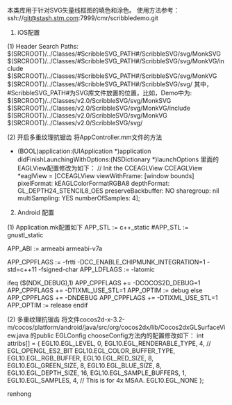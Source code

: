 本类库用于针对SVG矢量线框图的填色和涂色。
使用方法参考：
ssh://git@stash.stm.com:7999/cmr/scribbledemo.git

1. iOS配置

(1) Header Search Paths:
$(SRCROOT)/../Classes/#ScribbleSVG_PATH#/ScribbleSVG/svg/MonkSVG
$(SRCROOT)/../Classes/#ScribbleSVG_PATH#/ScribbleSVG/svg/MonkVG/include
$(SRCROOT)/../Classes/#ScribbleSVG_PATH#/ScribbleSVG/svg/MonkVG
$(SRCROOT)/../Classes/#ScribbleSVG_PATH#/ScribbleSVG/svg/
其中，#ScribbleSVG_PATH#为SVG库文件放置的位置，比如，Demo中为:
$(SRCROOT)/../Classes/v2.0/ScribbleSVG/svg/MonkSVG
$(SRCROOT)/../Classes/v2.0/ScribbleSVG/svg/MonkVG/include
$(SRCROOT)/../Classes/v2.0/ScribbleSVG/svg/MonkVG
$(SRCROOT)/../Classes/v2.0/ScribbleSVG/svg/

(2) 开启多重纹理抗锯齿
将AppController.mm文件的方法
- (BOOL)application:(UIApplication *)application didFinishLaunchingWithOptions:(NSDictionary *)launchOptions
里面的EAGLView配置修改为如下：
// Init the CCEAGLView
    CCEAGLView *eaglView = [CCEAGLView viewWithFrame: [window bounds]
                                     pixelFormat: kEAGLColorFormatRGBA8
                                     depthFormat: GL_DEPTH24_STENCIL8_OES
                              preserveBackbuffer: NO
                                      sharegroup: nil
                                   multiSampling: YES
                                 numberOfSamples: 4];

2. Android 配置

(1) Application.mk配置如下
APP_STL := c++_static
#APP_STL := gnustl_static

APP_ABI := armeabi armeabi-v7a

APP_CPPFLAGS := -frtti -DCC_ENABLE_CHIPMUNK_INTEGRATION=1 -std=c++11 -fsigned-char
APP_LDFLAGS := -latomic


ifeq ($(NDK_DEBUG),1)
  APP_CPPFLAGS += -DCOCOS2D_DEBUG=1
  APP_CPPFLAGS += -DTIXML_USE_STL=1
  APP_OPTIM := debug
else
  APP_CPPFLAGS += -DNDEBUG
  APP_CPPFLAGS += -DTIXML_USE_STL=1
  APP_OPTIM := release
endif

(2) 多重纹理抗锯齿
将文件cocos2d-x-3.2-m/cocos/platform/android/java/src/org/cocos2dx/lib/Cocos2dxGLSurfaceView.java
的public EGLConfig chooseConfig方法内的配置修改如下：
int attribs[] = {
	            EGL10.EGL_LEVEL, 0,
	            EGL10.EGL_RENDERABLE_TYPE, 4,  // EGL_OPENGL_ES2_BIT
	            EGL10.EGL_COLOR_BUFFER_TYPE, EGL10.EGL_RGB_BUFFER,
	            EGL10.EGL_RED_SIZE, 8,
	            EGL10.EGL_GREEN_SIZE, 8,
	            EGL10.EGL_BLUE_SIZE, 8,
	            EGL10.EGL_DEPTH_SIZE, 16,
	            EGL10.EGL_SAMPLE_BUFFERS, 1,
	            EGL10.EGL_SAMPLES, 4,  // This is for 4x MSAA.
	            EGL10.EGL_NONE
	        };

renhong